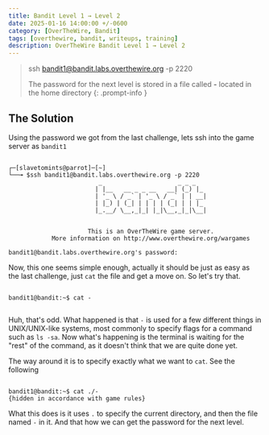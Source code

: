 ```yaml
---
title: Bandit Level 1 → Level 2
date: 2025-01-16 14:00:00 +/-0600 
category: [OverTheWire, Bandit]
tags: [overthewire, bandit, writeups, training]
description: OverTheWire Bandit Level 1 → Level 2
--- 
```


> ssh bandit1@bandit.labs.overthewire.org -p 2220
> 
> The password for the next level is stored in a file called **-** located in the home directory
{: .prompt-info }

## The Solution

Using the password we got from the last challenge, lets ssh into the game server as `bandit1`

```terminal

┌─[slavetomints@parrot]─[~]
└──╼ $ssh bandit1@bandit.labs.overthewire.org -p 2220
                         _                     _ _ _   
                        | |__   __ _ _ __   __| (_) |_ 
                        | '_ \ / _` | '_ \ / _` | | __|
                        | |_) | (_| | | | | (_| | | |_ 
                        |_.__/ \__,_|_| |_|\__,_|_|\__|
                                                       

                      This is an OverTheWire game server. 
            More information on http://www.overthewire.org/wargames

bandit1@bandit.labs.overthewire.org's password: 
```

Now, this one seems simple enough, actually it should be just as easy as the last challenge, just `cat` the file and get a move on. So let's try that.

```terminal

bandit1@bandit:~$ cat -
      
```
Huh, that's odd. What happened is that `-` is used for a few different things in UNIX/UNIX-like systems, most commonly to specify flags for a command such as `ls -sa`. Now what's happening is the terminal is waiting for the "rest" of the command, as it doesn't think that we are quite done yet.

The way around it is to specify exactly what we want to `cat`. See the following

```terminal

bandit1@bandit:~$ cat ./-
{hidden in accordance with game rules}
```

What this does is it uses `.` to specify the current directory, and then the file named `-` in it. And that how we can get the password for the next level.
